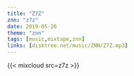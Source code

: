 ```yaml
---
title: "Z7Z"
znn: "z7z"
date: 2019-05-26
theme: "znn"
tags: [music,mixtape,znn]
links: [disktree.net/music/ZNN/Z7Z.mp3]
---
```

{{< mixcloud src=z7z >}}
